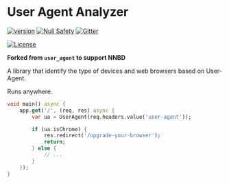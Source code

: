 # User Agent Analyzer

[![version](https://img.shields.io/badge/pub-v3.0.0-brightgreen)](https://pub.dartlang.org/packages/user_agent_analyzer)
[![Null Safety](https://img.shields.io/badge/null-safety-brightgreen)](https://dart.dev/null-safety)
[![Gitter](https://img.shields.io/gitter/room/angel_dart/discussion)](https://gitter.im/angel_dart/discussion)

[![License](https://img.shields.io/github/license/dukefirehawk/angel)](https://github.com/dukefirehawk/angel/tree/angel3/packages/user_agent/user_agent/LICENSE)

**Forked from `user_agent` to support NNBD**

A library that identify the type of devices and web browsers based on User-Agent.

Runs anywhere.

```dart
void main() async {
    app.get('/', (req, res) async {
        var ua = UserAgent(req.headers.value('user-agent'));

        if (ua.isChrome) {
            res.redirect('/upgrade-your-browser');
            return;
        } else {
            // ...
        }
    });
}
```
